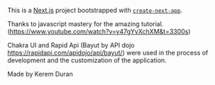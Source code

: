 This is a [Next.js](https://nextjs.org/) project bootstrapped with [`create-next-app`](https://github.com/vercel/next.js/tree/canary/packages/create-next-app).

Thanks to javascript mastery for the amazing tutorial. (https://www.youtube.com/watch?v=y47gYvXchXM&t=3300s)

Chakra UI and Rapid Api (Bayut by API dojo https://rapidapi.com/apidojo/api/bayut/) were used in the process of development and the customization of the application.

Made by Kerem Duran
